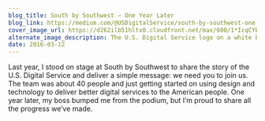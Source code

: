 ```yaml
---
blog_title: South by Southwest — One Year Later
blog_link: https://medium.com/@USDigitalService/south-by-southwest-one-year-later-5fc6e677aead
cover_image_url: https://d262ilb51hltx0.cloudfront.net/max/600/1*IcqCYBK0Gc5UCVLV3LQZFg.jpeg
alternate_image_description: The U.S. Digital Service logo on a white board
date: 2016-03-12
---
```


Last year, I stood on stage at South by Southwest to share the story of the U.S. Digital Service and deliver a simple message: we need you to join us. The team was about 40 people and just getting started on using design and technology to deliver better digital services to the American people. One year later, my boss bumped me from the podium, but I’m proud to share all the progress we’ve made.